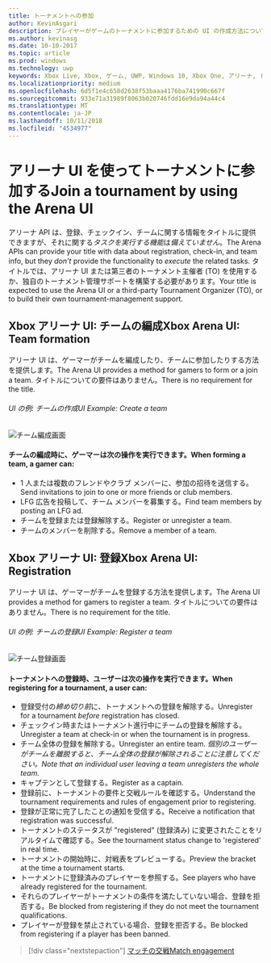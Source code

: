```yaml
---
title: トーナメントへの参加
author: KevinAsgari
description: プレイヤーがゲームのトーナメントに参加するための UI の作成方法について説明します。
ms.author: kevinasg
ms.date: 10-10-2017
ms.topic: article
ms.prod: windows
ms.technology: uwp
keywords: Xbox Live, Xbox, ゲーム, UWP, Windows 10, Xbox One, アリーナ, トーナメント, UX
ms.localizationpriority: medium
ms.openlocfilehash: 6d5f1e4c658d2638f53baaa4176ba741990c667f
ms.sourcegitcommit: 933e71a31989f8063b020746fdd16e9da94a44c4
ms.translationtype: MT
ms.contentlocale: ja-JP
ms.lasthandoff: 10/11/2018
ms.locfileid: "4534977"
---
```

# <a name="join-a-tournament-by-using-the-arena-ui"></a><span data-ttu-id="ee33a-104">アリーナ UI を使ってトーナメントに参加する</span><span class="sxs-lookup"><span data-stu-id="ee33a-104">Join a tournament by using the Arena UI</span></span>

<span data-ttu-id="ee33a-105">アリーナ API は、登録、チェックイン、チームに関する情報をタイトルに提供できますが、それに関する*タスクを実行する機能*は*備えていません*。</span><span class="sxs-lookup"><span data-stu-id="ee33a-105">The Arena APIs can provide your title with data about registration, check-in, and team info, but they *don’t* provide the functionality to *execute* the related tasks.</span></span> <span data-ttu-id="ee33a-106">タイトルでは、アリーナ UI または第三者のトーナメント主催者 (TO) を使用するか、独自のトーナメント管理サポートを構築する必要があります。</span><span class="sxs-lookup"><span data-stu-id="ee33a-106">Your title is expected to use the Arena UI or a third-party Tournament Organizer (TO), or to build their own tournament-management support.</span></span>

## <a name="xbox-arena-ui-team-formation"></a><span data-ttu-id="ee33a-107">Xbox アリーナ UI: チームの編成</span><span class="sxs-lookup"><span data-stu-id="ee33a-107">Xbox Arena UI: Team formation</span></span>

<span data-ttu-id="ee33a-108">アリーナ UI は、ゲーマーがチームを編成したり、チームに参加したりする方法を提供します。</span><span class="sxs-lookup"><span data-stu-id="ee33a-108">The Arena UI provides a method for gamers to form or a join a team.</span></span> <span data-ttu-id="ee33a-109">タイトルについての要件はありません。</span><span class="sxs-lookup"><span data-stu-id="ee33a-109">There is no requirement for the title.</span></span>

###### <a name="ui-example-create-a-team"></a><span data-ttu-id="ee33a-110">UI の例: チームの作成</span><span class="sxs-lookup"><span data-stu-id="ee33a-110">UI Example: Create a team</span></span>

![チーム編成画面](../../images/arena/arena-ux-create-team.png)

#### <a name="when-forming-a-team-a-gamer-can"></a><span data-ttu-id="ee33a-112">チームの編成時に、ゲーマーは次の操作を実行できます。</span><span class="sxs-lookup"><span data-stu-id="ee33a-112">When forming a team, a gamer can:</span></span>

* <span data-ttu-id="ee33a-113">1 人または複数のフレンドやクラブ メンバーに、参加の招待を送信する。</span><span class="sxs-lookup"><span data-stu-id="ee33a-113">Send invitations to join to one or more friends or club members.</span></span>
* <span data-ttu-id="ee33a-114">LFG 広告を投稿して、チーム メンバーを募集する。</span><span class="sxs-lookup"><span data-stu-id="ee33a-114">Find team members by posting an LFG ad.</span></span>
* <span data-ttu-id="ee33a-115">チームを登録または登録解除する。</span><span class="sxs-lookup"><span data-stu-id="ee33a-115">Register or unregister a team.</span></span>
* <span data-ttu-id="ee33a-116">チームのメンバーを削除する。</span><span class="sxs-lookup"><span data-stu-id="ee33a-116">Remove a member of a team.</span></span>

## <a name="xbox-arena-ui-registration"></a><span data-ttu-id="ee33a-117">Xbox アリーナ UI: 登録</span><span class="sxs-lookup"><span data-stu-id="ee33a-117">Xbox Arena UI: Registration</span></span>

<span data-ttu-id="ee33a-118">アリーナ UI は、ゲーマーがチームを登録する方法を提供します。</span><span class="sxs-lookup"><span data-stu-id="ee33a-118">The Arena UI provides a method for gamers to register a team.</span></span> <span data-ttu-id="ee33a-119">タイトルについての要件はありません。</span><span class="sxs-lookup"><span data-stu-id="ee33a-119">There is no requirement for the title.</span></span>

###### <a name="ui-example-register-a-team"></a><span data-ttu-id="ee33a-120">UI の例: チームの登録</span><span class="sxs-lookup"><span data-stu-id="ee33a-120">UI Example: Register a team</span></span>

![チーム登録画面](../../images/arena/arena-ux-register-team.png)

#### <a name="when-registering-for-a-tournament-a-user-can"></a><span data-ttu-id="ee33a-122">トーナメントへの登録時、ユーザーは次の操作を実行できます。</span><span class="sxs-lookup"><span data-stu-id="ee33a-122">When registering for a tournament, a user can:</span></span>

* <span data-ttu-id="ee33a-123">登録受付の*締め切り前*に、トーナメントへの登録を解除する。</span><span class="sxs-lookup"><span data-stu-id="ee33a-123">Unregister for a tournament *before* registration has closed.</span></span>
* <span data-ttu-id="ee33a-124">チェックイン時またはトーナメント進行中にチームの登録を解除する。</span><span class="sxs-lookup"><span data-stu-id="ee33a-124">Unregister a team at check-in or when the tournament is in progress.</span></span>
* <span data-ttu-id="ee33a-125">チーム全体の登録を解除する。</span><span class="sxs-lookup"><span data-stu-id="ee33a-125">Unregister an entire team.</span></span> *<span data-ttu-id="ee33a-126">個別のユーザーがチームを離脱すると、チーム全体の登録が解除されることに注意してください。</span><span class="sxs-lookup"><span data-stu-id="ee33a-126">Note that an individual user leaving a team unregisters the whole team.</span></span>*
* <span data-ttu-id="ee33a-127">キャプテンとして登録する。</span><span class="sxs-lookup"><span data-stu-id="ee33a-127">Register as a captain.</span></span>
* <span data-ttu-id="ee33a-128">登録前に、トーナメントの要件と交戦ルールを確認する。</span><span class="sxs-lookup"><span data-stu-id="ee33a-128">Understand the tournament requirements and rules of engagement prior to registering.</span></span>
* <span data-ttu-id="ee33a-129">登録が正常に完了したことの通知を受信する。</span><span class="sxs-lookup"><span data-stu-id="ee33a-129">Receive a notification that registration was successful.</span></span>
* <span data-ttu-id="ee33a-130">トーナメントのステータスが "registered" (登録済み) に変更されたことをリアルタイムで確認する。</span><span class="sxs-lookup"><span data-stu-id="ee33a-130">See the tournament status change to 'registered' in real time.</span></span>
* <span data-ttu-id="ee33a-131">トーナメントの開始時に、対戦表をプレビューする。</span><span class="sxs-lookup"><span data-stu-id="ee33a-131">Preview the bracket at the time a tournament starts.</span></span>
* <span data-ttu-id="ee33a-132">トーナメントに登録済みのプレイヤーを参照する。</span><span class="sxs-lookup"><span data-stu-id="ee33a-132">See players who have already registered for the tournament.</span></span>
* <span data-ttu-id="ee33a-133">それらのプレイヤーがトーナメントの条件を満たしていない場合、登録を拒否する。</span><span class="sxs-lookup"><span data-stu-id="ee33a-133">Be blocked from registering if they do not meet the tournament qualifications.</span></span>
* <span data-ttu-id="ee33a-134">プレイヤーが登録を禁止されている場合、登録を拒否する。</span><span class="sxs-lookup"><span data-stu-id="ee33a-134">Be blocked from registering if a player has been banned.</span></span>

> [!div class="nextstepaction"]
> [<span data-ttu-id="ee33a-135">マッチの交戦</span><span class="sxs-lookup"><span data-stu-id="ee33a-135">Match engagement</span></span>](arena-ux-match-engagement.md)
